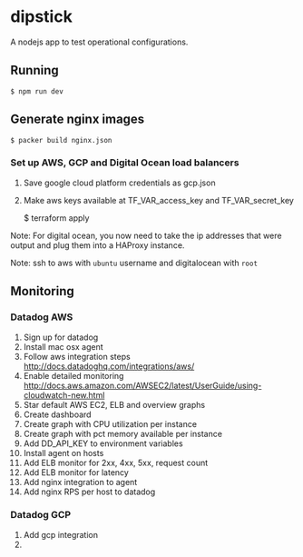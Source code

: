 # dipstick

A nodejs app to test operational configurations.

## Running

    $ npm run dev

## Generate nginx images

    $ packer build nginx.json

### Set up AWS, GCP and Digital Ocean load balancers

1. Save google cloud platform credentials as gcp.json
1. Make aws keys available at TF_VAR_access_key and TF_VAR_secret_key

    $ terraform apply

Note: For digital ocean, you now need to take the ip addresses that were output and plug them into a HAProxy instance.

Note: ssh to aws with `ubuntu` username and digitalocean with `root`

## Monitoring

### Datadog AWS

1. Sign up for datadog
1. Install mac osx agent
1. Follow aws integration steps http://docs.datadoghq.com/integrations/aws/
1. Enable detailed monitoring http://docs.aws.amazon.com/AWSEC2/latest/UserGuide/using-cloudwatch-new.html
1. Star default AWS EC2, ELB and overview graphs
1. Create dashboard
1. Create graph with CPU utilization per instance
1. Create graph with pct memory available per instance
1. Add DD_API_KEY to environment variables
1. Install agent on hosts
1. Add ELB monitor for 2xx, 4xx, 5xx, request count
1. Add ELB monitor for latency
1. Add nginx integration to agent
1. Add nginx RPS per host to datadog

### Datadog GCP

1. Add gcp integration
1.
